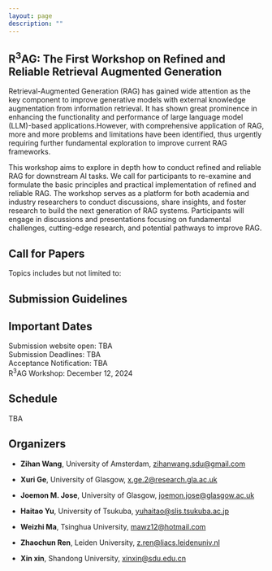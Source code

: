 ```yaml
---
layout: page
description: ""
---
```


## <a name='Overview' style="color: inherit; text-decoration: none; text-align: center;"> R<sup>3</sup>AG: The First Workshop on Refined and Reliable Retrieval Augmented Generation </a> 
 Retrieval-Augmented Generation (RAG) has gained wide attention as the key component to improve generative models  with external knowledge augmentation from information retrieval. It has shown great prominence in enhancing the functionality and performance of large language model (LLM)-based applications.However, with comprehensive application of RAG, more and more problems and limitations have been identified, thus urgently requiring further fundamental exploration to improve current RAG frameworks. 
 
 This workshop aims to explore in depth how to conduct refined and reliable RAG for downstream AI tasks. We call for participants to re-examine and formulate the basic principles and practical implementation of refined and reliable RAG. The workshop serves as a platform for both academia and industry researchers to conduct discussions, share insights, and foster research to build the next generation of RAG systems. Participants will engage in discussions and presentations focusing on fundamental challenges, cutting-edge research, and  potential pathways to improve RAG.  

## <a name='Call for Papers' style="color: inherit; text-decoration: none;text-align: center;"> Call for Papers </a> 

Topics includes but not limited to:

## Submission Guidelines


## <a name='Important Dates' style="color: inherit; text-decoration: none; text-align: center;"> Important Dates </a>
Submission website open: TBA<br/>
Submission Deadlines: TBA<br/>
Acceptance Notification: TBA<br/>
R<sup>3</sup>AG Workshop: December 12, 2024

## <a name='Schedule' style="color: inherit; text-decoration: none; text-align: center;"> Schedule </a>
TBA

## <a name='Organizers' style="color: inherit; text-decoration: none;"> Organizers </a>

* **Zihan Wang**, University of Amsterdam, zihanwang.sdu@gmail.com

* **Xuri Ge**, University of Glasgow, x.ge.2@research.gla.ac.uk

* **Joemon M. Jose**, University of Glasgow, joemon.jose@glasgow.ac.uk

* **Haitao Yu**, University of Tsukuba, yuhaitao@slis.tsukuba.ac.jp

* **Weizhi Ma**, Tsinghua University, mawz12@hotmail.com

* **Zhaochun Ren**, Leiden University, z.ren@liacs.leidenuniv.nl

* **Xin xin**, Shandong University, xinxin@sdu.edu.cn








